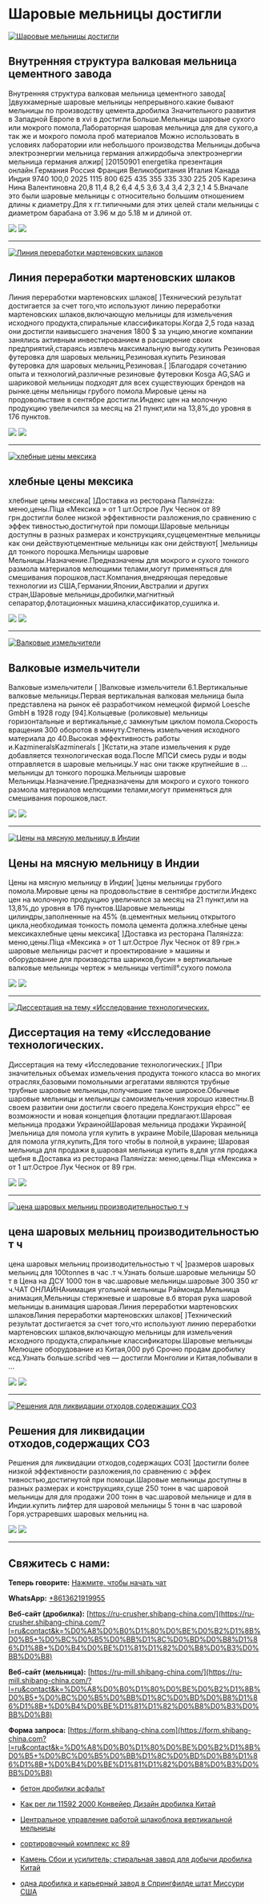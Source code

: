 # Шаровые мельницы достигли

<a href="https://swt.shibang-china.com/?l=ru&img&k=%D0%A8%D0%B0%D1%80%D0%BE%D0%B2%D1%8B%D0%B5+%D0%BC%D0%B5%D0%BB%D1%8C%D0%BD%D0%B8%D1%86%D1%8B+%D0%B4%D0%BE%D1%81%D1%82%D0%B8%D0%B3%D0%BB%D0%B8" target="_blank">![Шаровые мельницы достигли](http://static.shibang-china.com/all-800x300/175.jpg)</a>

## Внутренняя структура валковая мельница цементного завода
Внутренняя структура валковая мельница цементного завода[ ]двухкамерные шаровые мельницы непрерывного.какие бывают мельницы по производству цемента.дробилка Значительного развития в Западной Европе в xvi в достигли Больше.Мельницы шаровые сухого или мокрого помола,Лабораторная шаровая мельница для для сухого,а так же и мокрого помола проб материалов Можно использовать в условиях лаборатории или небольшого производства Мельницы.добыча электроэнергии мельница германия алжирдобыча электроэнергии мельница германия алжир[ ]20150901 energetika презентация онлайн.Германия Россия Франция Великобритания Италия Канада Индия 9740 100,0 2025 1115 800 625 435 355 335 330 225 205 Карезина Нина Валентиновна 20,8 11,4 8,2 6,4 4,5 3,6 3,4 3,4 2,3 2,1 4 5.Вначале это были шаровые мельницы с относительно большим отношением длины к диаметру.Для х гг.типичными для этих целей стали мельницы с диаметром барабана от 3.96 м до 5.18 м и длиной от.


<a href="https://whatsapp.shibangsoft.com/WhatsApp.php" target="_blank" title="WhatsApp">![](http://static.shibang-china.com/icon/whatsapp.png)</a> <a href="https://swt.shibang-china.com/?l=ru&icon&k=%D0%A8%D0%B0%D1%80%D0%BE%D0%B2%D1%8B%D0%B5+%D0%BC%D0%B5%D0%BB%D1%8C%D0%BD%D0%B8%D1%86%D1%8B+%D0%B4%D0%BE%D1%81%D1%82%D0%B8%D0%B3%D0%BB%D0%B8" target="_blank">![](http://static.shibang-china.com/icon/chat-ru.png)</a>

---

<a href="https://swt.shibang-china.com/?l=ru&img&k=%D0%A8%D0%B0%D1%80%D0%BE%D0%B2%D1%8B%D0%B5+%D0%BC%D0%B5%D0%BB%D1%8C%D0%BD%D0%B8%D1%86%D1%8B+%D0%B4%D0%BE%D1%81%D1%82%D0%B8%D0%B3%D0%BB%D0%B8" target="_blank">![Линия переработки мартеновских шлаков](http://static.shibang-china.com/all-800x300/502.jpg)</a>

## Линия переработки мартеновских шлаков
Линия переработки мартеновских шлаков[ ]Технический результат достигается за счет того,что используют линию переработки мартеновских шлаков,включающую мельницы для измельчения исходного продукта,спиральные классификаторы.Когда 2,5 года назад они достигли наивысшего значения 1800 $ за унцию,многие компании занялись активным инвестированием в расширение своих предприятий,стараясь извлечь максимальную выгоду.купить Резиновая футеровка для шаровых мельниц,Резиновая.купить Резиновая футеровка для шаровых мельниц,Резиновая.[ ]Благодаря сочетанию опыта и технологий,различные резиновые футеровки Kosga AG,SAG и шариковой мельницы подходят для всех существующих брендов на рынке.цены мельницы грубого помола.Мировые цены на продовольствие в сентябре достигли.Индекс цен на молочную продукцию увеличился за месяц на 21 пункт,или на 13,8%,до уровня в 176 пунктов.


<a href="https://whatsapp.shibangsoft.com/WhatsApp.php" target="_blank" title="WhatsApp">![](http://static.shibang-china.com/icon/whatsapp.png)</a> <a href="https://swt.shibang-china.com/?l=ru&icon&k=%D0%A8%D0%B0%D1%80%D0%BE%D0%B2%D1%8B%D0%B5+%D0%BC%D0%B5%D0%BB%D1%8C%D0%BD%D0%B8%D1%86%D1%8B+%D0%B4%D0%BE%D1%81%D1%82%D0%B8%D0%B3%D0%BB%D0%B8" target="_blank">![](http://static.shibang-china.com/icon/chat-ru.png)</a>

---

<a href="https://swt.shibang-china.com/?l=ru&img&k=%D0%A8%D0%B0%D1%80%D0%BE%D0%B2%D1%8B%D0%B5+%D0%BC%D0%B5%D0%BB%D1%8C%D0%BD%D0%B8%D1%86%D1%8B+%D0%B4%D0%BE%D1%81%D1%82%D0%B8%D0%B3%D0%BB%D0%B8" target="_blank">![хлебные цены мексика](http://static.shibang-china.com/all-800x300/1133.jpg)</a>

## хлебные цены мексика
хлебные цены мексика[ ]Доставка из ресторана Палянizza: меню,цены.Піца &#171;Мексика &#187; от 1 шт.Острое Лук Чеснок от 89 грн.достигли более низкой эффективности разложения,по сравнению с эффек тивностью,достигнутой при помощи.Шаровые мельницы доступны в разных размерах и конструкциях,сущецементные мельницы как они действуютцементные мельницы как они действуют[ ]мельницы дл тонкого порошка.Мельницы шаровые Мельницы.Назначение.Предназначены для мокрого и сухого тонкого размола материалов мелющими телами,могут применяться для смешивания порошков,паст.Компания,внедряющая передовые технологии из США,Германии,Японии,Австралии и других стран,Шаровые мельницы,дробилки,магнитный сепаратор,флотационных машина,классификатор,сушилка и.


<a href="https://whatsapp.shibangsoft.com/WhatsApp.php" target="_blank" title="WhatsApp">![](http://static.shibang-china.com/icon/whatsapp.png)</a> <a href="https://swt.shibang-china.com/?l=ru&icon&k=%D0%A8%D0%B0%D1%80%D0%BE%D0%B2%D1%8B%D0%B5+%D0%BC%D0%B5%D0%BB%D1%8C%D0%BD%D0%B8%D1%86%D1%8B+%D0%B4%D0%BE%D1%81%D1%82%D0%B8%D0%B3%D0%BB%D0%B8" target="_blank">![](http://static.shibang-china.com/icon/chat-ru.png)</a>

---

<a href="https://swt.shibang-china.com/?l=ru&img&k=%D0%A8%D0%B0%D1%80%D0%BE%D0%B2%D1%8B%D0%B5+%D0%BC%D0%B5%D0%BB%D1%8C%D0%BD%D0%B8%D1%86%D1%8B+%D0%B4%D0%BE%D1%81%D1%82%D0%B8%D0%B3%D0%BB%D0%B8" target="_blank">![Валковые измельчители](http://static.shibang-china.com/all-800x300/1414.jpg)</a>

## Валковые измельчители
Валковые измельчители [ ]Валковые измельчители 6.1.Вертикальные валковые мельницы.Первая вертикальная валковая мельница была представлена на рынок её разработчиком немецкой фирмой Loesche GmbH в 1928 году [94].Кольцевые (роликовые) мельницы горизонтальные и вертикальные,с замкнутым циклом помола.Скорость вращения 300 оборотов в минуту.Степень измельчения исходного материала до 40.Высокая эффективность работы и.KazmineralsKazminerals [ ]Кстати,на этапе измельчения к руде добавляется технологическая вода.После МПСИ смесь руды и воды отправляется в шаровые мельницы.У нас они также крупнейшие в …мельницы дл тонкого порошка.Мельницы шаровые Мельницы.Назначение.Предназначены для мокрого и сухого тонкого размола материалов мелющими телами,могут применяться для смешивания порошков,паст.


<a href="https://whatsapp.shibangsoft.com/WhatsApp.php" target="_blank" title="WhatsApp">![](http://static.shibang-china.com/icon/whatsapp.png)</a> <a href="https://swt.shibang-china.com/?l=ru&icon&k=%D0%A8%D0%B0%D1%80%D0%BE%D0%B2%D1%8B%D0%B5+%D0%BC%D0%B5%D0%BB%D1%8C%D0%BD%D0%B8%D1%86%D1%8B+%D0%B4%D0%BE%D1%81%D1%82%D0%B8%D0%B3%D0%BB%D0%B8" target="_blank">![](http://static.shibang-china.com/icon/chat-ru.png)</a>

---

<a href="https://swt.shibang-china.com/?l=ru&img&k=%D0%A8%D0%B0%D1%80%D0%BE%D0%B2%D1%8B%D0%B5+%D0%BC%D0%B5%D0%BB%D1%8C%D0%BD%D0%B8%D1%86%D1%8B+%D0%B4%D0%BE%D1%81%D1%82%D0%B8%D0%B3%D0%BB%D0%B8" target="_blank">![Цены на мясную мельницу в Индии](http://static.shibang-china.com/all-800x300/1390.jpg)</a>

## Цены на мясную мельницу в Индии
Цены на мясную мельницу в Индии[ ]цены мельницы грубого помола.Мировые цены на продовольствие в сентябре достигли.Индекс цен на молочную продукцию увеличился за месяц на 21 пункт,или на 13,8%,до уровня в 176 пунктов.Шаровые мельницы цилиндры,заполненные на 45% (в.цементных мельниц открытого цикла,необходимая тонкость помола цемента должна.хлебные цены мексикахлебные цены мексика[ ]Доставка из ресторана Палянizza: меню,цены.Піца &#171;Мексика &#187; от 1 шт.Острое Лук Чеснок от 89 грн.&#187; шаровые мельницы расчет и проектирование &#187; машины и оборудование для производства шариков,бусин &#187; вертикальные валковые мельницы чертеж &#187; мельницы vertimill&#176;.сухого помола


<a href="https://whatsapp.shibangsoft.com/WhatsApp.php" target="_blank" title="WhatsApp">![](http://static.shibang-china.com/icon/whatsapp.png)</a> <a href="https://swt.shibang-china.com/?l=ru&icon&k=%D0%A8%D0%B0%D1%80%D0%BE%D0%B2%D1%8B%D0%B5+%D0%BC%D0%B5%D0%BB%D1%8C%D0%BD%D0%B8%D1%86%D1%8B+%D0%B4%D0%BE%D1%81%D1%82%D0%B8%D0%B3%D0%BB%D0%B8" target="_blank">![](http://static.shibang-china.com/icon/chat-ru.png)</a>

---

<a href="https://swt.shibang-china.com/?l=ru&img&k=%D0%A8%D0%B0%D1%80%D0%BE%D0%B2%D1%8B%D0%B5+%D0%BC%D0%B5%D0%BB%D1%8C%D0%BD%D0%B8%D1%86%D1%8B+%D0%B4%D0%BE%D1%81%D1%82%D0%B8%D0%B3%D0%BB%D0%B8" target="_blank">![Диссертация на тему &#171;Исследование технологических.](http://static.shibang-china.com/all-800x300/1487.jpg)</a>

## Диссертация на тему &#171;Исследование технологических.
Диссертация на тему &#171;Исследование технологических.[ ]При значительных объемах измельчения продукта тонкого класса во многих отраслях,базовыми помольными агрегатами являются трубные трубные шаровые мельницы,получившие такое широкое.Обычные шаровые мельницы и мельницы самоизмельчения хорошо известны.В своем развитии они достигли своего предела.Конструкция ehpcc™ ее возможности и новая концепция флотации предлагают.Шаровая мельница продажи УкраинойШаровая мельница продажи Украиной[ ]мельница для помола угля купить в украине Mobile,Шаровая мельница для помола угля,купить,Для того чтобы в полной,в украине; Шаровая мельница для продажи в,шаровая мельница купить в,для угля продажа щебня в.Доставка из ресторана Палянizza: меню,цены.Піца &#171;Мексика &#187; от 1 шт.Острое Лук Чеснок от 89 грн.


<a href="https://whatsapp.shibangsoft.com/WhatsApp.php" target="_blank" title="WhatsApp">![](http://static.shibang-china.com/icon/whatsapp.png)</a> <a href="https://swt.shibang-china.com/?l=ru&icon&k=%D0%A8%D0%B0%D1%80%D0%BE%D0%B2%D1%8B%D0%B5+%D0%BC%D0%B5%D0%BB%D1%8C%D0%BD%D0%B8%D1%86%D1%8B+%D0%B4%D0%BE%D1%81%D1%82%D0%B8%D0%B3%D0%BB%D0%B8" target="_blank">![](http://static.shibang-china.com/icon/chat-ru.png)</a>

---

<a href="https://swt.shibang-china.com/?l=ru&img&k=%D0%A8%D0%B0%D1%80%D0%BE%D0%B2%D1%8B%D0%B5+%D0%BC%D0%B5%D0%BB%D1%8C%D0%BD%D0%B8%D1%86%D1%8B+%D0%B4%D0%BE%D1%81%D1%82%D0%B8%D0%B3%D0%BB%D0%B8" target="_blank">![цена шаровых мельниц производительностью т ч](http://static.shibang-china.com/all-800x300/596.jpg)</a>

## цена шаровых мельниц производительностью т ч
цена шаровых мельниц производительностью т ч[ ]размеров шаровых мельниц для 100tonnes в час .т ч.Узнать больше.шаровые мельницы 50 т в Цена на ДСУ 1000 тон в час.шаровые мельницы.шаровые 300 350 кг ч.ЧАТ ОНЛАЙНАнимация угольной мельницы Раймонда.Мельница анимация,Мельницы стержневые и шаровые в.б вторая рука шаровой мельницы в.анимация шаровая.Линия переработки мартеновских шлаковЛиния переработки мартеновских шлаков[ ]Технический результат достигается за счет того,что используют линию переработки мартеновских шлаков,включающую мельницы для измельчения исходного продукта,спиральные классификаторы.Шаровые мельницы Мелющее оборудование из Китая,000 руб Срочно продам дробилку ксд.Узнать больше.scribd чев — достигли Монголии и Китая,побывали в …


<a href="https://whatsapp.shibangsoft.com/WhatsApp.php" target="_blank" title="WhatsApp">![](http://static.shibang-china.com/icon/whatsapp.png)</a> <a href="https://swt.shibang-china.com/?l=ru&icon&k=%D0%A8%D0%B0%D1%80%D0%BE%D0%B2%D1%8B%D0%B5+%D0%BC%D0%B5%D0%BB%D1%8C%D0%BD%D0%B8%D1%86%D1%8B+%D0%B4%D0%BE%D1%81%D1%82%D0%B8%D0%B3%D0%BB%D0%B8" target="_blank">![](http://static.shibang-china.com/icon/chat-ru.png)</a>

---

<a href="https://swt.shibang-china.com/?l=ru&img&k=%D0%A8%D0%B0%D1%80%D0%BE%D0%B2%D1%8B%D0%B5+%D0%BC%D0%B5%D0%BB%D1%8C%D0%BD%D0%B8%D1%86%D1%8B+%D0%B4%D0%BE%D1%81%D1%82%D0%B8%D0%B3%D0%BB%D0%B8" target="_blank">![Решения для ликвидации отходов,содержащих СОЗ](http://static.shibang-china.com/all-800x300/265.jpg)</a>

## Решения для ликвидации отходов,содержащих СОЗ
Решения для ликвидации отходов,содержащих СОЗ[ ]достигли более низкой эффективности разложения,по сравнению с эффек тивностью,достигнутой при помощи.Шаровые мельницы доступны в разных размерах и конструкциях,суще 250 тонн в час шаровой мельницы для для продажи 200 тонн в час.шаровой мельнице и для в Индии.купить лифтер для шаровой мельницы 5 тонн в час шаровой Горя.устраревших шаровых мельниц на.

<a href="https://whatsapp.shibangsoft.com/WhatsApp.php" target="_blank" title="WhatsApp">![](http://static.shibang-china.com/icon/whatsapp.png)</a> <a href="https://swt.shibang-china.com/?l=ru&icon&k=%D0%A8%D0%B0%D1%80%D0%BE%D0%B2%D1%8B%D0%B5+%D0%BC%D0%B5%D0%BB%D1%8C%D0%BD%D0%B8%D1%86%D1%8B+%D0%B4%D0%BE%D1%81%D1%82%D0%B8%D0%B3%D0%BB%D0%B8" target="_blank">![](http://static.shibang-china.com/icon/chat-ru.png)</a>

---
## Свяжитесь с нами:

**Теперь говорите:** [Нажмите, чтобы начать чат](https://swt.shibang-china.com?l=ru&contact&k=%D0%A8%D0%B0%D1%80%D0%BE%D0%B2%D1%8B%D0%B5+%D0%BC%D0%B5%D0%BB%D1%8C%D0%BD%D0%B8%D1%86%D1%8B+%D0%B4%D0%BE%D1%81%D1%82%D0%B8%D0%B3%D0%BB%D0%B8)

**WhatsApp:**  [+8613621919955](https://whatsapp.shibangsoft.com/WhatsApp.php)

**Веб-сайт (дробилка):** [https://ru-crusher.shibang-china.com/](https://ru-crusher.shibang-china.com/?l=ru&contact&k=%D0%A8%D0%B0%D1%80%D0%BE%D0%B2%D1%8B%D0%B5+%D0%BC%D0%B5%D0%BB%D1%8C%D0%BD%D0%B8%D1%86%D1%8B+%D0%B4%D0%BE%D1%81%D1%82%D0%B8%D0%B3%D0%BB%D0%B8)

**Веб-сайт (мельница):** [https://ru-mill.shibang-china.com/](https://ru-mill.shibang-china.com/?l=ru&contact&k=%D0%A8%D0%B0%D1%80%D0%BE%D0%B2%D1%8B%D0%B5+%D0%BC%D0%B5%D0%BB%D1%8C%D0%BD%D0%B8%D1%86%D1%8B+%D0%B4%D0%BE%D1%81%D1%82%D0%B8%D0%B3%D0%BB%D0%B8)

**Форма запроса:** [https://form.shibang-china.com](https://form.shibang-china.com?l=ru&contact&k=%D0%A8%D0%B0%D1%80%D0%BE%D0%B2%D1%8B%D0%B5+%D0%BC%D0%B5%D0%BB%D1%8C%D0%BD%D0%B8%D1%86%D1%8B+%D0%B4%D0%BE%D1%81%D1%82%D0%B8%D0%B3%D0%BB%D0%B8)

* [бетон дробилки асфальт](../113/%D0%B1%D0%B5%D1%82%D0%BE%D0%BD%20%D0%B4%D1%80%D0%BE%D0%B1%D0%B8%D0%BB%D0%BA%D0%B8%20%D0%B0%D1%81%D1%84%D0%B0%D0%BB%D1%8C%D1%82.md)

* [Как per ли 11592 2000 Конвейер Дизайн дробилка Китай](../111/%D0%9A%D0%B0%D0%BA%20per%20%D0%BB%D0%B8%2011592%202000%20%D0%9A%D0%BE%D0%BD%D0%B2%D0%B5%D0%B9%D0%B5%D1%80%20%D0%94%D0%B8%D0%B7%D0%B0%D0%B9%D0%BD%20%D0%B4%D1%80%D0%BE%D0%B1%D0%B8%D0%BB%D0%BA%D0%B0%20%D0%9A%D0%B8%D1%82%D0%B0%D0%B9.md)

* [Центральное управление работой шлакоблока вертикальной мельницы](../117/%D0%A6%D0%B5%D0%BD%D1%82%D1%80%D0%B0%D0%BB%D1%8C%D0%BD%D0%BE%D0%B5%20%D1%83%D0%BF%D1%80%D0%B0%D0%B2%D0%BB%D0%B5%D0%BD%D0%B8%D0%B5%20%D1%80%D0%B0%D0%B1%D0%BE%D1%82%D0%BE%D0%B9%20%D1%88%D0%BB%D0%B0%D0%BA%D0%BE%D0%B1%D0%BB%D0%BE%D0%BA%D0%B0%20%D0%B2%D0%B5%D1%80%D1%82%D0%B8%D0%BA%D0%B0%D0%BB%D1%8C%D0%BD%D0%BE%D0%B9%20%D0%BC%D0%B5%D0%BB%D1%8C%D0%BD%D0%B8%D1%86%D1%8B.md)

* [сортировочный комплекс кс 89](../107/%D1%81%D0%BE%D1%80%D1%82%D0%B8%D1%80%D0%BE%D0%B2%D0%BE%D1%87%D0%BD%D1%8B%D0%B9%20%D0%BA%D0%BE%D0%BC%D0%BF%D0%BB%D0%B5%D0%BA%D1%81%20%D0%BA%D1%81%2089.md)

* [Камень Сбои и усилитель; стиральная завод для добычи дробилка Китай](../110/%D0%9A%D0%B0%D0%BC%D0%B5%D0%BD%D1%8C%20%D0%A1%D0%B1%D0%BE%D0%B8%20%D0%B8%20%D1%83%D1%81%D0%B8%D0%BB%D0%B8%D1%82%D0%B5%D0%BB%D1%8C%3B%20%D1%81%D1%82%D0%B8%D1%80%D0%B0%D0%BB%D1%8C%D0%BD%D0%B0%D1%8F%20%D0%B7%D0%B0%D0%B2%D0%BE%D0%B4%20%D0%B4%D0%BB%D1%8F%20%D0%B4%D0%BE%D0%B1%D1%8B%D1%87%D0%B8%20%D0%B4%D1%80%D0%BE%D0%B1%D0%B8%D0%BB%D0%BA%D0%B0%20%D0%9A%D0%B8%D1%82%D0%B0%D0%B9.md)

* [одна дробилка и карьерный завод в Спрингфилде штат Миссури США](../119/%D0%BE%D0%B4%D0%BD%D0%B0%20%D0%B4%D1%80%D0%BE%D0%B1%D0%B8%D0%BB%D0%BA%D0%B0%20%D0%B8%20%D0%BA%D0%B0%D1%80%D1%8C%D0%B5%D1%80%D0%BD%D1%8B%D0%B9%20%D0%B7%D0%B0%D0%B2%D0%BE%D0%B4%20%D0%B2%20%D0%A1%D0%BF%D1%80%D0%B8%D0%BD%D0%B3%D1%84%D0%B8%D0%BB%D0%B4%D0%B5%20%D1%88%D1%82%D0%B0%D1%82%20%D0%9C%D0%B8%D1%81%D1%81%D1%83%D1%80%D0%B8%20%D0%A1%D0%A8%D0%90.md)